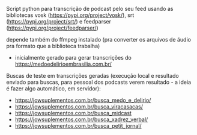 Script python para transcrição de podcast pelo seu feed usando as bibliotecas vosk (https://pypi.org/project/vosk/), srt (https://pypi.org/project/srt/) e feedparser (https://pypi.org/project/feedparser/)

depende também do ffmpeg instalado (pra converter os arquivos de áudio pra formato que a biblioteca trabalha)

* inicialmente gerado para gerar transcrições do https://medoedelirioembrasilia.com.br/

Buscas de teste em transcrições geradas (execução local e resultado enviado para buscas, para pessoal dos podcasts verem resultado - a ideia é fazer algo automático, em servidor):

* https://jowsuplementos.com.br/busca_medo_e_delirio/
* https://jowsuplementos.com.br/busca_viracasacas/
* https://jowsuplementos.com.br/busca_midcast
* https://jowsuplementos.com.br/busca_xadrez_verbal/
* https://jowsuplementos.com.br/busca_petit_jornal/

